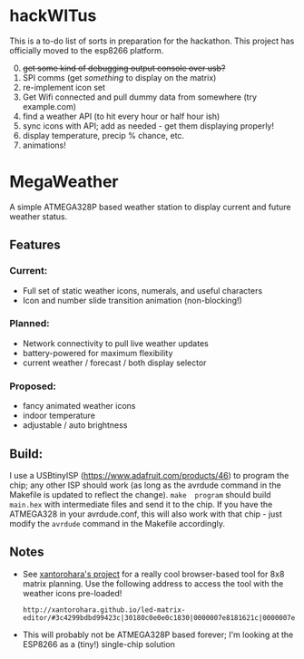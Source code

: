 # hackWITus

This is a to-do list of sorts in preparation for the hackathon. This project has officially moved to
the esp8266 platform.

0. ~~get some kind of debugging output console over usb?~~
1. SPI comms (get *something* to display on the matrix)
2. re-implement icon set
3. Get Wifi connected and pull dummy data from somewhere (try example.com)
4. find a weather API (to hit every hour or half hour ish)
5. sync icons with API; add as needed - get them displaying properly!
6. display temperature, precip % chance, etc.
7. animations!

# MegaWeather

A simple ATMEGA328P based weather station to display current and future weather status.

## Features

### Current:

* Full set of static weather icons, numerals, and useful characters
* Icon and number slide transition animation (non-blocking!)

### Planned:

* Network connectivity to pull live weather updates
* battery-powered for maximum flexibility
* current weather / forecast / both display selector

### Proposed:

* fancy animated weather icons
* indoor temperature
* adjustable / auto brightness

## Build:

I use a USBtinyISP (https://www.adafruit.com/products/46) to program the chip; any other ISP should
work (as long as the avrdude command in the Makefile is updated to reflect the change). `make 
program` should build `main.hex` with intermediate files and send it to the chip. If you have the
ATMEGA328 in your avrdude.conf, this will also work with that chip - just modify the `avrdude`
command in the Makefile accordingly.

## Notes

* See [xantorohara's project](https://github.com/xantorohara/led-matrix-editor) for a really cool
  browser-based tool for 8x8 matrix planning. Use the following address to access the
  tool with the weather icons pre-loaded!

      http://xantorohara.github.io/led-matrix-editor/#3c4299bdbd99423c|30180c0e0e0c1830|0000007e8181621c|0000007effff7e1c|8452087effff7e1c|a524e71818e724a5|7e01e61060fc020c|aa55aa55aa55aa55

* This will probably not be ATMEGA328P based forever; I'm looking at the ESP8266 as a (tiny!)
  single-chip solution
